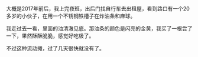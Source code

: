 大概是2017年前后，我上完夜班，出后门找自行车去出租屋，看到路口有一个20多岁的小伙子，在用一个不锈钢铁槽子在炸油条和麻球。

我走过去一看，里面的油清澈见底。那油条的颜色是闪亮的金黄，我买了一根尝了一下，果然酥酥脆脆，感觉好吃极了。

不过这种流动摊，过了几天很快就没有了。
